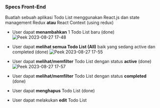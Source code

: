 ### Specs Front-End

Buatlah sebuah aplikasi Todo List menggunakan React.js dan state management Redux **atau** React Context (using redux)

- User dapat **menambahkan** 1 Todo List baru (done)
   ![Peek 2023-08-27 17-48](https://github.com/mohammedazez/todo-list-skilvul-fe/assets/37678093/07663d20-9c8d-4bed-aba9-94a733814bd6)

- User dapat **melihat semua Todo List (All)** baik yang sedang active dan completed (done)
  ![Peek 2023-08-27 17-55](https://github.com/mohammedazez/todo-list-skilvul-fe/assets/37678093/90ba0f8c-ba31-492f-a927-1101baa9b014)


- User dapat **melihat/memfilter** Todo List dengan status **active** (done)
  ![Peek 2023-08-27 17-57](https://github.com/mohammedazez/todo-list-skilvul-fe/assets/37678093/17e622fe-7d3b-4fdb-90c7-c1ae9444a56e)


- User dapat **melihat/memfilter** Todo List dengan status **completed** (done)

- User dapat **menghapus** Todo List (done)

- User dapat melakukan **edit** Todo List
